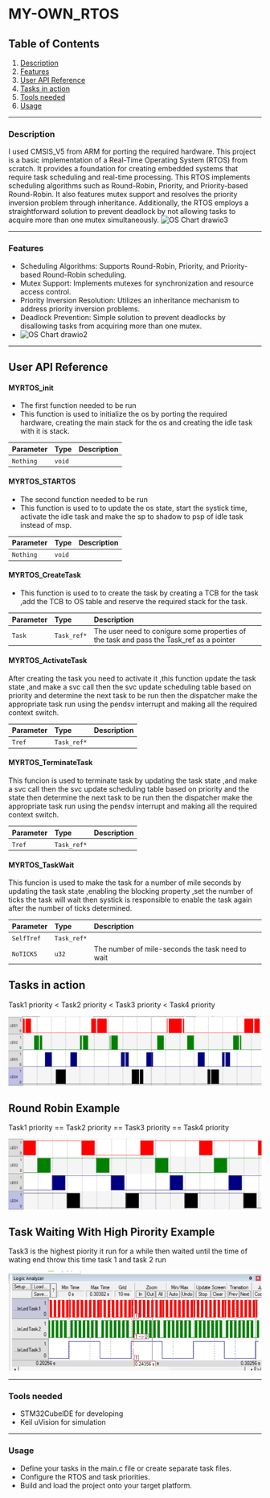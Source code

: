 # MY-OWN_RTOS

## Table of Contents

1. [Description](#description)
2. [Features](#features)
3. [User API Reference](#user-api-reference)
4.  [Tasks in action](#tasks-in-action)
5. [Tools needed](#tools-needed)
6. [Usage](#usage)


---------------------------------------------------------------------------------------------------
### Description
I used CMSIS_V5 from ARM for porting the required hardware.
This project is a basic implementation of a Real-Time Operating System (RTOS) from scratch.
It provides a foundation for creating embedded systems that require task scheduling and real-time processing. 
This RTOS implements scheduling algorithms such as Round-Robin, Priority, and Priority-based Round-Robin. 
It also features mutex support and resolves the priority inversion problem through inheritance. 
Additionally, the RTOS employs a straightforward solution to prevent deadlock by not allowing tasks to acquire more than one mutex simultaneously.
![OS Chart drawio3](https://github.com/EslamAhmed55/MY-OWN_RTOS/assets/95945188/c2e04c02-a5fd-43fb-930d-b8fb884caf5a)


---------------------------------------------------------------------------------------------------
### Features
- Scheduling Algorithms: Supports Round-Robin, Priority, and Priority-based Round-Robin scheduling.
- Mutex Support: Implements mutexes for synchronization and resource access control.
- Priority Inversion Resolution: Utilizes an inheritance mechanism to address priority inversion problems.
- Deadlock Prevention: Simple solution to prevent deadlocks by disallowing tasks from acquiring more than one mutex.
- ![OS Chart drawio2](https://github.com/EslamAhmed55/MY-OWN_RTOS/assets/95945188/2ad67d8e-0fef-4827-ae8f-aed88c3e65cf)

---------------------------------------------------------------------------------------------------

## User API Reference

#### MYRTOS_init
- The first function needed to be run
- This function is used to initialize the os by porting the required hardware, creating the main stack for the os and creating the idle task with it is stack.

| Parameter | Type     | Description                |
| :-------- | :------- | :------------------------- |
| `Nothing` | `void` |  |

#### MYRTOS_STARTOS
- The second function needed to be run
- This function is used to to update the os state, start the systick time, activate the idle task and make the sp to shadow to psp of idle task instead of msp.

| Parameter | Type     | Description                       |
| :-------- | :------- | :-------------------------------- |
| `Nothing`      | `void` | |

#### MYRTOS_CreateTask

- This function is used to to create the task by creating a TCB for the task ,add the TCB to OS table and reserve the required stack for the task.

| Parameter | Type     | Description                       |
| :-------- | :------- | :-------------------------------- |
| `Task`      | `Task_ref*` |The user need to conigure some properties of the task and pass the Task_ref as a pointer  |

#### MYRTOS_ActivateTask
After creating the task you need to activate it ,this function update the task state ,and make a svc call then the svc update scheduling table based on priority and determine the next task to be run then the dispatcher make the appropriate task run using the pendsv interrupt and making all the required context switch. 

| Parameter | Type     | Description                       |
| :-------- | :------- | :-------------------------------- |
| `Tref`    | `Task_ref*` |  |

#### MYRTOS_TerminateTask
This funcion is used to terminate task by updating the task state ,and make a svc call then the svc update scheduling table based on priority and the state then determine the next task to be run then the dispatcher make the appropriate task run using the pendsv interrupt and making all the required context switch.  

| Parameter | Type     | Description                       |
| :-------- | :------- | :-------------------------------- |
| `Tref`    | `Task_ref*` |  |


#### MYRTOS_TaskWait
This funcion is used to make the task for a number of mile seconds by updating the task state ,enabling the blocking property ,set the number of ticks the task will wait then systick is responsible to enable the task again after the number of ticks determined.   

| Parameter | Type     | Description                       |
| :-------- | :------- | :-------------------------------- |
| `SelfTref`  | `Task_ref*` |  |
| `NoTICKS`   | `u32` | The number of mile-seconds the task need to wait |


## Tasks in action
Task1 priority < Task2 priority < Task3 priority < Task4 priority

![Task Priority](https://github.com/DiaaAbayazeed/empedded_systems_online_deploma/blob/main/MY_RTOS/priorities.png)

## Round Robin Example
Task1 priority == Task2 priority == Task3 priority == Task4 priority  

![Round Robin](https://github.com/DiaaAbayazeed/empedded_systems_online_deploma/blob/main/MY_RTOS/roundrobin.png)

## Task Waiting With High Pirority Example
Task3 is the highest piority it run for a while then waited until the time of wating end throw this time task 1
and task 2 run 

![Priority Inversion ](https://github.com/DiaaAbayazeed/empedded_systems_online_deploma/blob/main/MY_RTOS/Task%20wating%20%20analyzer.png)

---------------------------------------------------------------------------------------------------
### Tools needed
- STM32CubeIDE for developing
- Keil uVision for simulation


---------------------------------------------------------------------------------------------------
### Usage
- Define your tasks in the main.c file or create separate task files.
- Configure the RTOS and task priorities.
- Build and load the project onto your target platform.


